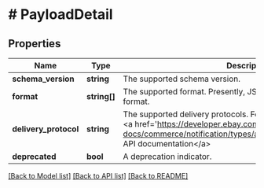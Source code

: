 # # PayloadDetail

## Properties

Name | Type | Description | Notes
------------ | ------------- | ------------- | -------------
**schema_version** | **string** | The supported schema version. | [optional]
**format** | **string[]** | The supported format. Presently, JSON is the only supported format. | [optional]
**delivery_protocol** | **string** | The supported delivery protocols. For implementation help, refer to &lt;a href&#x3D;&#39;https://developer.ebay.com/api-docs/commerce/notification/types/api:ProtocolEnum&#39;&gt;eBay API documentation&lt;/a&gt; | [optional]
**deprecated** | **bool** | A deprecation indicator. | [optional]

[[Back to Model list]](../../README.md#models) [[Back to API list]](../../README.md#endpoints) [[Back to README]](../../README.md)
